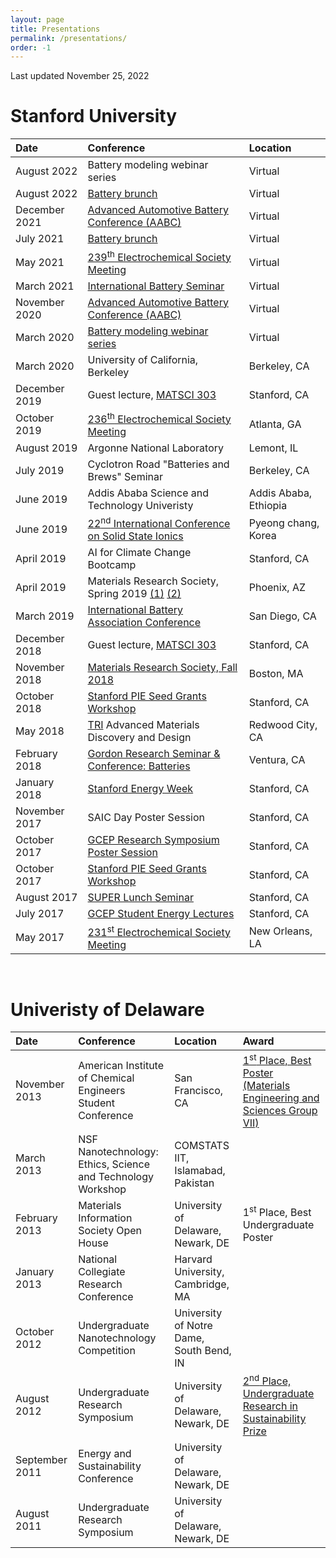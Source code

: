 ```yaml
---
layout: page
title: Presentations
permalink: /presentations/
order: -1
---
```


Last updated November 25, 2022

# Stanford University

|  Date | Conference | Location |
| :----------- |  :----------------- | :-------- |
| August 2022 | Battery modeling webinar series |  Virtual |
| August 2022 | [Battery brunch](https://www.batterybrunch.org) |  Virtual |
| December 2021 | [Advanced Automotive Battery Conference (AABC)](https://www.advancedautobat.com/21/aabc-us/battery-intelligence.html#Day1) |  Virtual |
| July 2021 | [Battery brunch](https://www.batterybrunch.org) |  Virtual |
| May 2021 | [239<sup>th</sup> Electrochemical Society Meeting](https://www.electrochem.org/239) |  Virtual |
| March 2021 | [International Battery Seminar](https://www.internationalbatteryseminar.com/21/automotive-batteries#PeterAttia) |  Virtual |
| November 2020 | [Advanced Automotive Battery Conference (AABC)](https://www.advancedautobat.com/20/aabc-us/battery-intelligence.html#Day2) |  Virtual |
| March 2020 | [Battery modeling webinar series](https://www.linkedin.com/posts/venkat-viswanathan-6a97548_closed-loop-optimization-of-fast-charging-activity-6653656029475196928-DYCv) |  Virtual |
| March 2020 | University of California, Berkeley |  Berkeley, CA |
| December 2019 | Guest lecture, [MATSCI 303](https://explorecourses.stanford.edu/search?q=MATSCI+303&view=catalog&page=0&filter-coursestatus-Active=on&collapse=&academicYear=20182019) |  Stanford, CA |
| October 2019 | [236<sup>th</sup> Electrochemical Society Meeting](https://ecs.confex.com/ecs/236/meetingapp.cgi/Paper/128078) | Atlanta, GA |
| August 2019 | Argonne National Laboratory | Lemont, IL |
| July 2019 | Cyclotron Road "Batteries and Brews" Seminar | Berkeley, CA |
| June 2019 | Addis Ababa Science and Technology Univeristy | Addis Ababa, Ethiopia |
| June 2019 | [22<sup>nd</sup> International Conference on Solid State Ionics](http://ssi-22.org/?page_id=2123) | Pyeong chang, Korea |
| April 2019 | AI for Climate Change Bootcamp |  Stanford, CA |
| April 2019 | Materials Research Society, Spring 2019 [(1)](https://www.mrs.org/spring2019/symposium-sessions/symposium-sessions-detail?code=ES03) [(2)](https://www.mrs.org/spring2019/symposium-sessions/symposium-sessions-detail?code=GI01) |  Phoenix, AZ |
| March 2019 | [International Battery Association Conference](https://ecs.confex.com/ecs/iba2019/webprogram/Paper117948.html) |  San Diego, CA |
| December 2018 | Guest lecture, [MATSCI 303](https://explorecourses.stanford.edu/search?q=MATSCI+303&view=catalog&page=0&filter-coursestatus-Active=on&collapse=&academicYear=20182019) |  Stanford, CA |
| November 2018 | [Materials Research Society, Fall 2018](https://www.mrs.org/fall-2018-symposium-sessions/symposium-sessions-detail?code=GI01) |  Boston, MA |
| October 2018 | [Stanford PIE Seed Grants Workshop](https://energy.stanford.edu/research/seed-grants) |  Stanford, CA |
| May 2018 | [TRI](https://www.tri.global/research/) Advanced Materials Discovery and Design |  Redwood City, CA |
| February 2018 | [Gordon Research Seminar & Conference: Batteries](https://www.grc.org/batteries-grs-conference/2018/) |  Ventura, CA |
| January 2018 | [Stanford Energy Week](http://www.stanfordenergyweek.com) |  Stanford, CA |
| November 2017 | SAIC Day Poster Session |  Stanford, CA |
| October 2017 | [GCEP Research Symposium Poster Session](https://gcepsymposium.stanford.edu) |  Stanford, CA |
| October 2017 | [Stanford PIE Seed Grants Workshop](https://energy.stanford.edu/research/seed-grants) |  Stanford, CA |
| August 2017 | [SUPER Lunch Seminar](https://energy.stanford.edu/research/research-opportunities/super) |  Stanford, CA |
| July 2017 | [GCEP Student Energy Lectures](http://gcep.stanford.edu/outreach/studentactivities_abstracts2017.html#july31) |  Stanford, CA |
| May 2017 | [231<sup>st</sup> Electrochemical Society Meeting](http://ma.ecsdl.org/content/MA2017-01/1/104.short) |  New Orleans, LA |

<!--
<table style="width:100%">
  <thead>
    <tr>
      <th>Date</th>
      <th>Conference</th>
      <th>Location</th>
    </tr>
  </thead>
  <tbody>
    <tr>
      <td style="text-align:left">December 2018</td>
      <td style="text-align:center">Guest lecture, <a href="https://explorecourses.stanford.edu/search?q=MATSCI+303&view=catalog&page=0&filter-coursestatus-Active=on&collapse=&academicYear=20182019">
      MATSCI 303</a></td>
      <td style="text-align:center">Stanford, CA</td>
    </tr>
    <tr>
      <td style="text-align:left">November 2018</td>
      <td style="text-align:center"><a href="https://www.mrs.org/fall-2018-symposium-sessions/symposium-sessions-detail?code=GI01">
      Materials Research Society, Fall 2018</a></td>
      <td style="text-align:center">Boston, MA</td>
    </tr>
    <tr>
      <td style="text-align:center">October 2018</td>
      <td style="text-align:center"><a href="https://energy.stanford.edu/research/seed-grants">
      Stanford Precourt Institute for Energy Seed Grants Annual Workshop</a></td>
      <td style="text-align:center">Stanford, CA</td>
    </tr>
    <tr>
      <td style="text-align:center">February 2018</td>
      <td style="text-align:center"><a href="https://www.grc.org/batteries-grs-conference/2018/">
      Gordon Research Seminar & Conference: Batteries</a></td>
      <td style="text-align:center">Ventura, CA</td>
    </tr>
  	<tr>
  	  <td style="text-align:center">January 2018</td>
  	  <td style="text-align:center"><a href="http://www.stanfordenergyweek.com">
      Stanford Energy Week</a></td>
  	  <td style="text-align:center">Stanford, CA</td>
  	</tr>
  	<tr>
  	  <td style="text-align:center">November 2017</td>
  	  <td style="text-align:center">SAIC Day Poster Session</td>
  	  <td style="text-align:center">Stanford, CA</td>
  	</tr>
  	<tr>
  	  <td style="text-align:center">October 2017</td>
  	  <td style="text-align:center"> <a href="https://gcepsymposium.stanford.edu">
      GCEP Research Symposium Poster Session</a> </td>
  	  <td style="text-align:center">Stanford, CA</td>
  	</tr>
    <tr>
      <td style="text-align:center">October 2017</td>
      <td style="text-align:center"> <a href="https://energy.stanford.edu/research/seed-grants">
      Stanford Precourt Institute for Energy Seed Grants Annual Workshop</a> </td>
      <td style="text-align:center">Stanford, CA</td>
    </tr>
    <tr>
      <td style="text-align:center">August 2017</td>
      <td style="text-align:center"> <a href="https://energy.stanford.edu/research/research-opportunities/super">
      SUPER Lunch Seminar</a> </td>
      <td style="text-align:center">Stanford, CA</td>
    </tr>
  	<tr>
  	  <td style="text-align:center">July 2017</td>
  	  <td style="text-align:center"> <a href="http://gcep.stanford.edu/outreach/studentactivities_abstracts2017.html#july31">GCEP Student Energy Lectures</a> </td>
  	  <td style="text-align:center">Stanford, CA</td>
  	</tr>
    <tr>
      <td style="text-align:center">May 2017</td>
      <td style="text-align:center"><a href="http://ma.ecsdl.org/content/MA2017-01/1/104.short">231<sup>st</sup> Electrochemical Society Meeting</a> </td>
      <td style="text-align:center">New Orleans, LA</td>
    </tr>
  </tbody>
</table>
-->

<br>

# Univeristy of Delaware

| Date | Conference |  Location  | Award |
| :----------- |  :----------------- | :-------- | :-- |
| November 2013 |  American Institute of Chemical Engineers Student Conference | San Francisco, CA | [1<sup>st</sup> Place, Best Poster (Materials Engineering and Sciences Group VII)](http://www.aiche.org/conferences/annual-aiche-student-conference/2013/events/2013-undergraduate-student-poster-competition) |
| March 2013 |  NSF Nanotechnology: Ethics, Science and Technology Workshop | COMSTATS IIT, Islamabad, Pakistan |  |
| February 2013 |  Materials Information Society Open House | University of Delaware, Newark, DE | 1<sup>st</sup> Place, Best Undergraduate Poster |
| January 2013 |  National Collegiate Research Conference | Harvard University, Cambridge, MA | |
| October 2012 |  Undergraduate Nanotechnology Competition | University of Notre Dame, South Bend, IN |  |
| August 2012 |  Undergraduate Research Symposium | University of Delaware, Newark, DE | [2<sup>nd</sup> Place, Undergraduate Research in Sustainability Prize](http://www.udel.edu/udaily/2013/aug/undergraduate-symposium-081412.html) |
| September 2011 |  Energy and Sustainability Conference | University of Delaware, Newark, DE |  |
| August 2011 |  Undergraduate Research Symposium | University of Delaware, Newark, DE |  |

<br>
